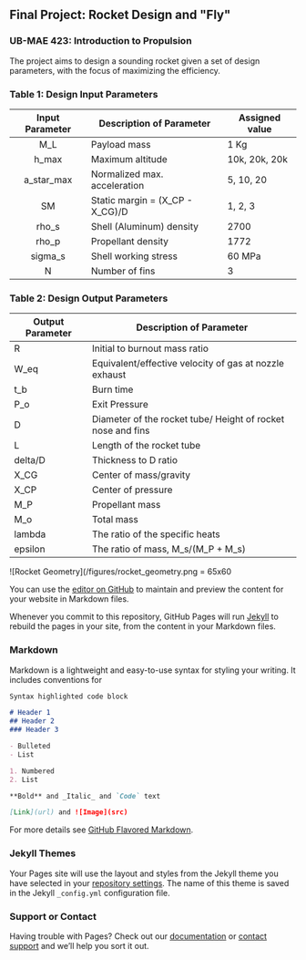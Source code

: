 ## Final Project: Rocket Design and "Fly"
### UB-MAE 423: Introduction to Propulsion


The project aims to design a sounding rocket given a set of design parameters, with the focus of maximizing the efficiency.

### Table 1: Design Input Parameters

| Input Parameter  |    Description of Parameter          |    Assigned value    |
|:----------------:|---------------------------------------|----------------------|
|        M_L       |    Payload mass                       |    1 Kg              |
|        h_max     |    Maximum altitude                   |    10k, 20k, 20k     |
|       a_star_max |    Normalized max. acceleration       |    5, 10, 20         |
|       SM         |    Static margin = (X_CP - X_CG)/D    |    1, 2, 3           |
|       rho_s      |    Shell (Aluminum) density           |    2700              |
|       rho_p      |    Propellant density                 |    1772              |
|       sigma_s    |    Shell working stress               |    60 MPa            |
|         N        |    Number of fins                     |    3                 |

### Table 2: Design Output Parameters

|    Output Parameter    |    Description of Parameter                                       |
|------------------------|-------------------------------------------------------------------|
|       R                |    Initial to burnout mass ratio                                  |
|       W_eq             |    Equivalent/effective velocity of gas at nozzle exhaust         |
|       t_b              |    Burn time                                                      |
|       P_o              |    Exit Pressure                                                  |
|       D                |    Diameter of the rocket tube/ Height of rocket nose and fins    |
|       L                |    Length of the rocket tube                                      |
|      delta/D           |    Thickness to D ratio                                           |
|       X_CG             |    Center of mass/gravity                                         |
|       X_CP             |    Center of pressure                                             |
|       M_P              |    Propellant mass                                                |
|       M_o              |    Total mass                                                     |
|       lambda           |    The ratio of the specific heats                                |
|       epsilon          |    The ratio of mass, M_s/(M_P + M_s)                             |

![Rocket Geometry](/figures/rocket_geometry.png = 65x60


You can use the [editor on GitHub](https://github.com/K-ayesha/Rocket_Design_Class_Project/edit/master/README.md) to maintain and preview the content for your website in Markdown files.

Whenever you commit to this repository, GitHub Pages will run [Jekyll](https://jekyllrb.com/) to rebuild the pages in your site, from the content in your Markdown files.

### Markdown

Markdown is a lightweight and easy-to-use syntax for styling your writing. It includes conventions for

```markdown
Syntax highlighted code block

# Header 1
## Header 2
### Header 3

- Bulleted
- List

1. Numbered
2. List

**Bold** and _Italic_ and `Code` text

[Link](url) and ![Image](src)
```

For more details see [GitHub Flavored Markdown](https://guides.github.com/features/mastering-markdown/).

### Jekyll Themes

Your Pages site will use the layout and styles from the Jekyll theme you have selected in your [repository settings](https://github.com/K-ayesha/Rocket_Design_Class_Project/settings). The name of this theme is saved in the Jekyll `_config.yml` configuration file.

### Support or Contact

Having trouble with Pages? Check out our [documentation](https://help.github.com/categories/github-pages-basics/) or [contact support](https://github.com/contact) and we’ll help you sort it out.
